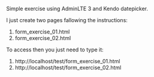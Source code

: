 Simple exercise using AdminLTE 3 and Kendo datepicker.

I just create two pages fallowing the instructions: 

1. form_exercise_01.html
2. form_exercise_02.html

To access then you just need to type it:

1. http://localhost/test/form_exercise_01.html
2. http://localhost/test/form_exercise_02.html
 
 
 
